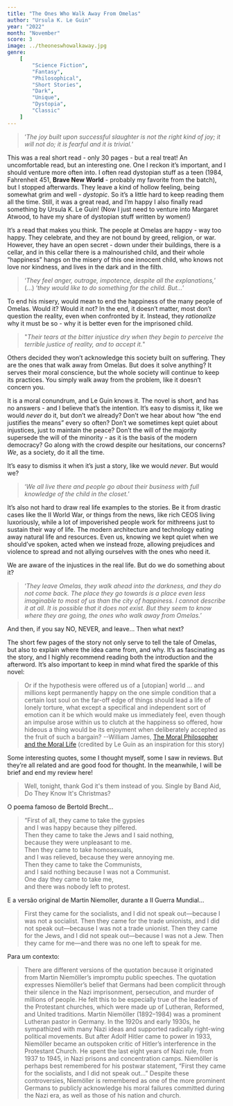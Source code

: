 ```yaml
---
title: "The Ones Who Walk Away From Omelas"
author: "Ursula K. Le Guin"
year: "2022"
month: "November"
score: 3
image: ../theoneswhowalkaway.jpg
genre:
    [
        "Science Fiction",
        "Fantasy",
        "Philosophical",
        "Short Stories",
        "Dark",
        "Unique",
        "Dystopia",
        "Classic"
    ]
---
```


> ‘_The joy built upon successful slaughter is not the right kind of joy; it will not do; it is fearful and it is trivial._’

This was a real short read - only 30 pages - but a real treat! An uncomfortable read, but an interesting one. One I reckon it’s important, and I should venture more often into. I often read dystopian stuff as a teen (1984, Fahrenheit 451, **Brave New World** - probably my favorite from the batch), but I stopped afterwards. They leave a kind of hollow feeling, being somewhat grim and well - _dystopic_. So it’s a little hard to keep reading them all the time. Still, it was a great read, and I’m happy I also finally read something by Ursula K. Le Guin! (Now I just need to venture into Margaret Atwood, to have my share of dystopian stuff written by women!)

It’s a read that makes you think. The people at Omelas are happy - way too happy. They celebrate, and they are not bound by greed, religion, or war. However, they have an open secret - down under their buildings, there is a cellar, and in this cellar there is a malnourished child, and their whole “happiness” hangs on the misery of this one innocent child, who knows not love nor kindness, and lives in the dark and in the filth.

> ‘_They feel anger, outrage, impotence, despite all the explanations,_’ (…) ‘_they would like to do something for the child. But…_’

To end his misery, would mean to end the happiness of the many people of Omelas. Would it? Would it not? In the end, it doesn’t matter, most don’t question the reality, even when confronted by it. Instead, they _rationalize_ why it must be so - why it is better even for the imprisoned child.

> "_Their tears at the bitter injustice dry when they begin to perceive the terrible justice of reality, and to accept it._"

Others decided they won’t acknowledge this society built on suffering. They are the ones that walk away from Omelas. But does it solve anything? It serves their moral conscience, but the whole society will continue to keep its practices. You simply walk away from the problem, like it doesn’t concern you.

It is a moral conundrum, and Le Guin knows it. The novel is short, and has no answers - and I believe that’s the intention. It’s easy to dismiss it, like we would _never_ do it, but don’t we already? Don’t we hear about how “the end justifies the means” every so often? Don’t we sometimes kept quiet about injustices, just to maintain the peace? Don’t the will of the majority supersede the will of the minority - as it is the basis of the modern democracy? Go along with the crowd despite our hesitations, our concerns? _We_, as a society, do it all the time.

It’s easy to dismiss it when it’s just a story, like we would _never_. But would we?

> ‘_We all live there and people go about their business with full knowledge of the child in the closet._’

It’s also not hard to draw real life examples to the stories. Be it from drastic cases like the II World War, or things from the news, like rich CEOS living luxoriously, while a lot of impoverished people work for mithreens just to sustain their way of life. The modern architecture and technology eating away natural life and resources. Even us, knowing we kept quiet when we should’ve spoken, acted when we instead froze, allowing prejudices and violence to spread and not allying ourselves with the ones who need it.

We are aware of the injustices in the real life. But do we do something about it?

> ‘_They leave Omelas, they walk ahead into the darkness, and they do not come back. The place they go towards is a place even less imaginable to most of us than the city of happiness. I cannot describe it at all. It is possible that it does not exist. But they seem to know where they are going, the ones who walk away from Omelas._’

And then, if you say NO, NEVER, and leave… Then what next?

The short few pages of the story not only serve to tell the tale of Omelas, but also to explain where the idea came from, and why. It’s as fascinating as the story, and I highly recommend reading both the introduction and the afterword. It’s also important to keep in mind what fired the sparkle of this novel:

> Or if the hypothesis were offered us of a [utopian] world ... and millions kept permanently happy on the one simple condition that a certain lost soul on the far-off edge of things should lead a life of lonely torture, what except a specifical and independent sort of emotion can it be which would make us immediately feel, even though an impulse arose within us to clutch at the happiness so offered, how hideous a thing would be its enjoyment when deliberately accepted as the fruit of such a bargain?
> --William James, [The Moral Philosopher and the Moral Life](https://goodreads.com/book/show/1524148.The_Moral_Philosopher_and_the_Moral_Life "The Moral Philosopher and the Moral Life by William James") (credited by Le Guin as an inspiration for this story)

Some interesting quotes, some I thought myself, some I saw in reviews. But they’re all related and are good food for thought. In the meanwhile, I will be brief and end my review here!

> Well, tonight, thank God it's them instead of you.
> Single by Band Aid, Do They Know It's Christmas?

O poema famoso de Bertold Brecht…

> “First of all, they came to take the gypsies  
> and I was happy because they pilfered.  
> Then they came to take the Jews and I said nothing,  
> because they were unpleasant to me.  
> Then they came to take homosexuals,  
> and I was relieved, because they were annoying me.  
> Then they came to take the Communists,  
> and I said nothing because I was not a Communist.  
> One day they came to take me,  
> and there was nobody left to protest.

E a versão original de Martin Niemoller, durante a II Guerra Mundial…

> First they came for the socialists, and I did not speak out—because I was not a socialist.
> Then they came for the trade unionists, and I did not speak out—because I was not a trade unionist.
> Then they came for the Jews, and I did not speak out—because I was not a Jew.
> Then they came for me—and there was no one left to speak for me.

Para um contexto:

> There are different versions of the quotation because it originated from Martin Niemöller’s impromptu public speeches. The quotation expresses Niemöller’s belief that Germans had been complicit through their silence in the Nazi imprisonment, persecution, and murder of millions of people. He felt this to be especially true of the leaders of the Protestant churches, which were made up of Lutheran, Reformed, and United traditions.
> Martin Niemöller (1892–1984) was a prominent Lutheran pastor in Germany. In the 1920s and early 1930s, he sympathized with many Nazi ideas and supported radically right-wing political movements. But after Adolf Hitler came to power in 1933, Niemöller became an outspoken critic of Hitler’s interference in the Protestant Church. He spent the last eight years of Nazi rule, from 1937 to 1945, in Nazi prisons and concentration camps. Niemöller is perhaps best remembered for his postwar statement, “First they came for the socialists, and I did not speak out…”
> Despite these controversies, Niemöller is remembered as one of the more prominent Germans to publicly acknowledge his moral failures committed during the Nazi era, as well as those of his nation and church.
